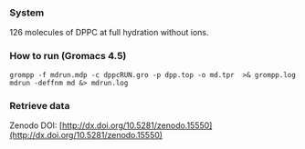 ### System

126 molecules of DPPC at full hydration without ions.

### How to run (Gromacs 4.5)

```
grompp -f mdrun.mdp -c dppcRUN.gro -p dpp.top -o md.tpr  >& grompp.log
mdrun -deffnm md &> mdrun.log
```

### Retrieve data

Zenodo DOI: [http://dx.doi.org/10.5281/zenodo.15550](http://dx.doi.org/10.5281/zenodo.15550)
